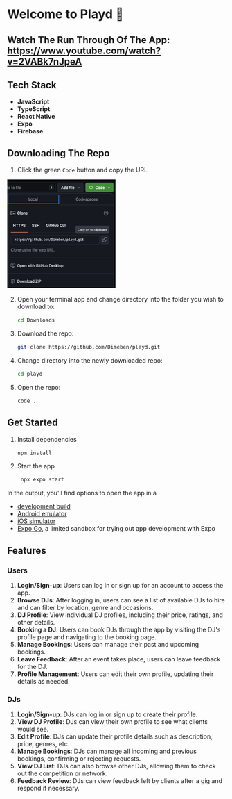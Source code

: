 # Welcome to Playd 👋

## Watch The Run Through Of The App: https://www.youtube.com/watch?v=2VABk7nJpeA

## Tech Stack

- **JavaScript**
- **TypeScript**
- **React Native**
- **Expo**
- **Firebase**

## Downloading The Repo

1.  Click the green `Code` button and copy the URL <br>

<img src="readme-imgs/1.png" alt="repo-download-link" width="250" height="250">

2. Open your terminal app and change directory into the folder you wish to download to:

   ```bash
   cd Downloads
   ```

3. Download the repo:

   ```bash
   git clone https://github.com/Dimeben/playd.git
   ```

4. Change directory into the newly downloaded repo:

   ```bash
   cd playd
   ```

5. Open the repo:

   ```bash
   code .
   ```

## Get Started

1. Install dependencies

   ```bash
   npm install
   ```

2. Start the app

   ```bash
    npx expo start
   ```

In the output, you'll find options to open the app in a

- [development build](https://docs.expo.dev/develop/development-builds/introduction/)
- [Android emulator](https://docs.expo.dev/workflow/android-studio-emulator/)
- [iOS simulator](https://docs.expo.dev/workflow/ios-simulator/)
- [Expo Go](https://expo.dev/go), a limited sandbox for trying out app development with Expo

## Features

### Users

1. **Login/Sign-up**: Users can log in or sign up for an account to access the app.
2. **Browse DJs**: After logging in, users can see a list of available DJs to hire and can filter by location, genre and occasions.
3. **DJ Profile**: View individual DJ profiles, including their price, ratings, and other details.
4. **Booking a DJ**: Users can book DJs through the app by visiting the DJ's profile page and navigating to the booking page.
5. **Manage Bookings**: Users can manage their past and upcoming bookings.
6. **Leave Feedback**: After an event takes place, users can leave feedback for the DJ.
7. **Profile Management**: Users can edit their own profile, updating their details as needed.

### DJs

1. **Login/Sign-up**: DJs can log in or sign up to create their profile.
2. **View DJ Profile**: DJs can view their own profile to see what clients would see.
3. **Edit Profile**: DJs can update their profile details such as description, price, genres, etc.
4. **Manage Bookings**: DJs can manage all incoming and previous bookings, confirming or rejecting requests.
5. **View DJ List**: DJs can also browse other DJs, allowing them to check out the competition or network.
7. **Feedback Review**: DJs can view feedback left by clients after a gig and respond if necessary.
